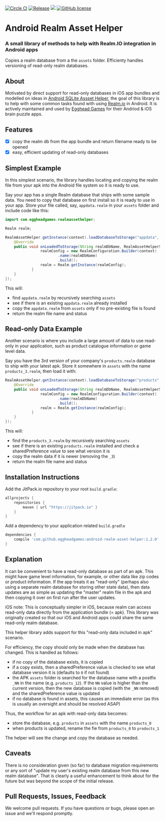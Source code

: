 [![Circle CI](https://circleci.com/gh/eggheadgames/android-realm-asset-helper.svg?style=svg)](https://circleci.com/gh/eggheadgames/android-realm-asset-helper)
[![Release](https://jitpack.io/v/eggheadgames/android-realm-asset-helper.svg)](https://jitpack.io/#eggheadgames/android-realm-asset-helper)
<a target="_blank" href="https://android-arsenal.com/api?level=15"><img src="https://img.shields.io/badge/API-15%2B-orange.svg"></a>
[![GitHub license](https://img.shields.io/badge/license-MIT-lightgrey.svg)](https://github.com/eggheadgames/android-realm-asset-helper/blob/master/LICENSE)


# Android Realm Asset Helper

### A small library of methods to help with Realm.IO integration in Android apps

Copies a realm database from a the `assets` folder. Efficienty handles versioning of read-only realm databases.

## About

Motivated by direct support for read-only databases in iOS app bundles and modelled on ideas in [Android SQLite Assset Helper](https://github.com/jgilfelt/android-sqlite-asset-helper), the goal of this library is to help with some common tasks found with using [Realm.io](https://realm.io) in Android. 
It is actively maintained and used by [Egghead Games](http://eggheadgames.com) for their Andriod & iOS brain puzzle apps.

## Features
 - [x] copy the realm db from the app bundle and return filename ready to be opened
 - [x] easy, efficient updating of read-only databases

## Simplest Example

In this simplest scenario, the library handles locating and copying the realm file from your apk into the Android file system so it is ready to use.

Say your app has a single Realm database that ships with some sample data. You need to copy that database on first install so it is ready to use in your app. Store your file called, say, `appdata.realm` in your `assets` folder and include code like this:

```java
import com.eggheadgames.realmassethelper;

Realm realm;

RealmAssetHelper.getInstance(context).loadDatabaseToStorage("appdata", new IRealmAssetHelperStorageListener() {
    @Override
    public void onLoadedToStorage(String realmDbName, RealmAssetHelperStatus status) {
                realmConfig = new RealmConfiguration.Builder(context)
                        .name(realmDbName)
                        .build();
                realm = Realm.getInstance(realmConfig);
            }
    }
});
```
This will:

 * find `appdata.realm` by recursively searching `assets`
 * see if there is an existing `appdata.realm` already installed
 * copy the `appdata.realm` from `assets` only if no pre-existing file is found
 * return the realm file name and status

## Read-only Data Example

Another scenario is where you include a large amount of data to use read-only in your application, such as product catalogue information or game level data.

Say you have the 3rd version of your company's `products.realm` database to ship with your latest apk. 
Store it somewhere in `assets` with the name `products_3.realm`, then load it with:

```java
RealmAssetHelper.getInstance(context).loadDatabaseToStorage("products", new IRealmAssetHelperStorageListener() {
    @Override
    public void onLoadedToStorage(String realmDbName, RealmAssetHelperStatus status) {
                realmConfig = new RealmConfiguration.Builder(context)
                        .name(realmDbName)
                        .build();
                realm = Realm.getInstance(realmConfig);
            }
    }
});
```

This will:

 * find the `products_3.realm` by recursively searching `assets`
 * see if there is an existing `products.realm` installed and check a sharedPreference value to see what version it is
 * copy the realm data if it is newer (removing the `_3`)
 * return the realm file name and status

## Installation Instructions

Add the JitPack.io repository to your root `build.gradle`:

```gradle
allprojects {
    repositories {
        maven { url "https://jitpack.io" }
    }
}
```

Add a dependency to your application related `build.gradle`

```gradle
dependencies {
    compile 'com.github.eggheadgames:android-realm-asset-helper:1.2.0'
}
```

## Explanation

It can be convenient to have a read-only database as part of an apk. This might have game level information, for example, or other data like zip codes or product information. If the app treats it as "read-only" (perhaps also using a separate realm database for storing other state data), then data updates are as simple as updating the "master" realm file in the apk and then copying it over on first run after the user updates.

iOS note: This is conceptually simpler in iOS, because realm can access read-only data directly from the application bundle (= apk). This library was originally created so that our iOS and Android apps could share the same read-only realm database.

This helper library adds support for this "read-only data included in apk" scenario.

For efficiency, the copy should only be made when the database has changed. This is handled as follows:

 * if no copy of the database exists, it is copied
 * if a copy exists, then a sharedPreference value is checked to see what database version it is (defaults to `0` if not found)
 * the APK `assets` folder is searched for the database name with a postfix `_NN` in the name (e.g. `products_12`). If the `NN` value is higher than the current version, then the new database is copied (with the `_NN` removed) and the sharedPreference value is updated
 * if no database is found in assets, this causes an immediate error (as this is usually an oversight and should be resolved ASAP)

Thus, the workflow for an apk with read-only data becomes:

 * store the database, e.g. `products` in `assets` with the name `products_0`
 * when products is updated, rename the fie from `products_0` to `products_1`

The helper will see the change and copy the database as needed.

## Caveats

There is no consideration given (so far) to database migration requirements or any sort of "update my user's existing realm database from this new realm database". That is clearly a useful enhancement to think about for the future but was beyond the scope of the initial release.

## Pull Requests, Issues, Feedback

We welcome pull requests. If you have questions or bugs, please open an issue and we'll respond promptly.
